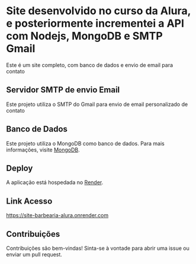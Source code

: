 # Site desenvolvido no curso da Alura, e posteriormente incrementei a API com Nodejs, MongoDB e SMTP Gmail

Este é um site completo, com banco de dados e envio de email para contato

## Servidor SMTP de envio Email

Este projeto utiliza o SMTP do Gmail para envio de email personalizado de contato

## Banco de Dados

Este projeto utiliza o MongoDB como banco de dados. Para mais informações, visite [MongoDB](https://www.mongodb.com/).

## Deploy

A aplicação está hospedada no [Render](https://render.com/).

## Link Acesso

https://site-barbearia-alura.onrender.com

## Contribuições

Contribuições são bem-vindas! Sinta-se à vontade para abrir uma issue ou enviar um pull request.

